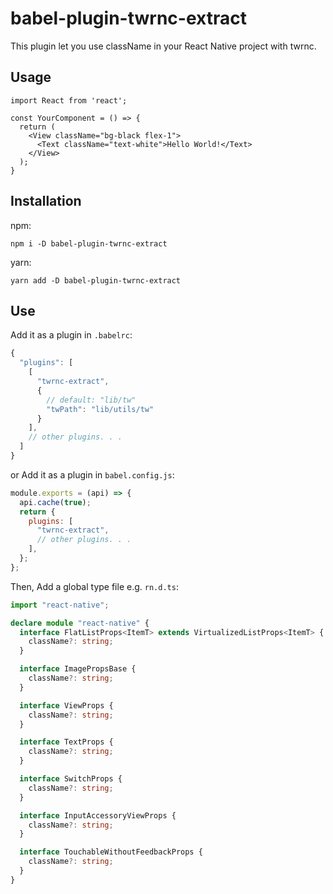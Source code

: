 # babel-plugin-twrnc-extract

This plugin let you use className in your React Native project with twrnc.

## Usage
```tsx
import React from 'react';

const YourComponent = () => {
  return (
    <View className="bg-black flex-1">
      <Text className="text-white">Hello World!</Text>
    </View>
  );
}

```

## Installation

npm:
```shell
npm i -D babel-plugin-twrnc-extract
```

yarn:
```shell
yarn add -D babel-plugin-twrnc-extract
```

## Use

Add it as a plugin in `.babelrc`:

```js
{
  "plugins": [
    [
      "twrnc-extract",
      {
        // default: "lib/tw"
        "twPath": "lib/utils/tw"
      }
    ],
    // other plugins. . .
  ]
}
```

or Add it as a plugin in `babel.config.js`:

```js
module.exports = (api) => {
  api.cache(true);
  return {
    plugins: [
      "twrnc-extract",
      // other plugins. . .
    ],
  };
};
```

Then, Add a global type file e.g. `rn.d.ts`:

```typescript
import "react-native";

declare module "react-native" {
  interface FlatListProps<ItemT> extends VirtualizedListProps<ItemT> {
    className?: string;
  }

  interface ImagePropsBase {
    className?: string;
  }

  interface ViewProps {
    className?: string;
  }

  interface TextProps {
    className?: string;
  }

  interface SwitchProps {
    className?: string;
  }

  interface InputAccessoryViewProps {
    className?: string;
  }

  interface TouchableWithoutFeedbackProps {
    className?: string;
  }
}
```